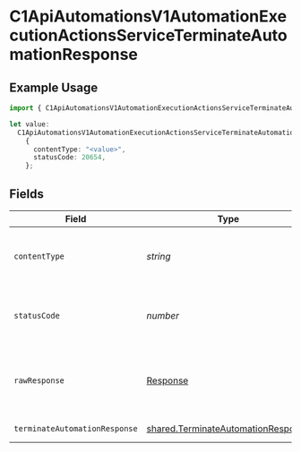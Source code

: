 # C1ApiAutomationsV1AutomationExecutionActionsServiceTerminateAutomationResponse

## Example Usage

```typescript
import { C1ApiAutomationsV1AutomationExecutionActionsServiceTerminateAutomationResponse } from "conductorone-sdk-typescript/sdk/models/operations";

let value:
  C1ApiAutomationsV1AutomationExecutionActionsServiceTerminateAutomationResponse =
    {
      contentType: "<value>",
      statusCode: 20654,
    };
```

## Fields

| Field                                                                                           | Type                                                                                            | Required                                                                                        | Description                                                                                     |
| ----------------------------------------------------------------------------------------------- | ----------------------------------------------------------------------------------------------- | ----------------------------------------------------------------------------------------------- | ----------------------------------------------------------------------------------------------- |
| `contentType`                                                                                   | *string*                                                                                        | :heavy_check_mark:                                                                              | HTTP response content type for this operation                                                   |
| `statusCode`                                                                                    | *number*                                                                                        | :heavy_check_mark:                                                                              | HTTP response status code for this operation                                                    |
| `rawResponse`                                                                                   | [Response](https://developer.mozilla.org/en-US/docs/Web/API/Response)                           | :heavy_check_mark:                                                                              | Raw HTTP response; suitable for custom response parsing                                         |
| `terminateAutomationResponse`                                                                   | [shared.TerminateAutomationResponse](../../../sdk/models/shared/terminateautomationresponse.md) | :heavy_minus_sign:                                                                              | Successful response                                                                             |